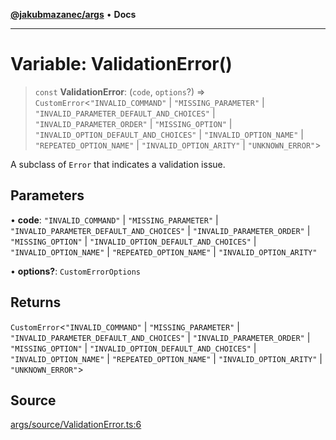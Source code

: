 [**@jakubmazanec/args**](../README.md) • **Docs**

---

# Variable: ValidationError()

> `const` **ValidationError**: (`code`, `options`?) => `CustomError`\<`"INVALID_COMMAND"` \|
> `"MISSING_PARAMETER"` \| `"INVALID_PARAMETER_DEFAULT_AND_CHOICES"` \| `"INVALID_PARAMETER_ORDER"`
> \| `"MISSING_OPTION"` \| `"INVALID_OPTION_DEFAULT_AND_CHOICES"` \| `"INVALID_OPTION_NAME"` \|
> `"REPEATED_OPTION_NAME"` \| `"INVALID_OPTION_ARITY"` \| `"UNKNOWN_ERROR"`\>

A subclass of `Error` that indicates a validation issue.

## Parameters

• **code**: `"INVALID_COMMAND"` \| `"MISSING_PARAMETER"` \|
`"INVALID_PARAMETER_DEFAULT_AND_CHOICES"` \| `"INVALID_PARAMETER_ORDER"` \| `"MISSING_OPTION"` \|
`"INVALID_OPTION_DEFAULT_AND_CHOICES"` \| `"INVALID_OPTION_NAME"` \| `"REPEATED_OPTION_NAME"` \|
`"INVALID_OPTION_ARITY"`

• **options?**: `CustomErrorOptions`

## Returns

`CustomError`\<`"INVALID_COMMAND"` \| `"MISSING_PARAMETER"` \|
`"INVALID_PARAMETER_DEFAULT_AND_CHOICES"` \| `"INVALID_PARAMETER_ORDER"` \| `"MISSING_OPTION"` \|
`"INVALID_OPTION_DEFAULT_AND_CHOICES"` \| `"INVALID_OPTION_NAME"` \| `"REPEATED_OPTION_NAME"` \|
`"INVALID_OPTION_ARITY"` \| `"UNKNOWN_ERROR"`\>

## Source

[args/source/ValidationError.ts:6](https://github.com/jakubmazanec/js-tools/blob/51bfc5b913a7a7ef21d8d702a0d87d72983e112a/packages/args/source/ValidationError.ts#L6)
